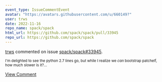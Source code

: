 ```yaml
---
event_type: IssueCommentEvent
avatar: "https://avatars.githubusercontent.com/u/660149?"
user: trws
date: 2022-11-16
repo_name: spack/spack
html_url: https://github.com/spack/spack/pull/33945
repo_url: https://github.com/spack/spack
---
```


<a href='https://github.com/trws' target='_blank'>trws</a> commented on issue <a href='https://github.com/spack/spack/pull/33945' target='_blank'>spack/spack#33945</a>.

<small>I'm delighted to see the python 2.7 lines go, but while I realize we *can* bootstrap patchelf, how much slower is it?...</small>

<a href='https://github.com/spack/spack/pull/33945' target='_blank'>View Comment</a>